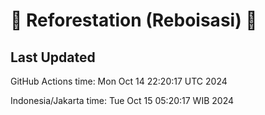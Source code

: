 
# 🌳 Reforestation (Reboisasi) 🌲

## Last Updated

GitHub Actions time: Mon Oct 14 22:20:17 UTC 2024

Indonesia/Jakarta time: Tue Oct 15 05:20:17 WIB 2024
